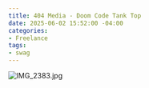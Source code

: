 ```yaml
---
title: 404 Media - Doom Code Tank Top
date: 2025-06-02 15:52:00 -04:00
categories:
- Freelance
tags:
- swag
---
```


![IMG_2383.jpg](/uploads/IMG_2383.jpg)